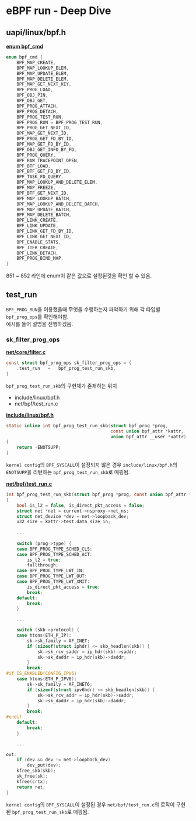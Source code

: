 # eBPF run - Deep Dive

## uapi/linux/bpf.h
**[enum bpf_cmd](https://elixir.bootlin.com/linux/v5.19/source/include/uapi/linux/bpf.h#L840)**
```c
enum bpf_cmd {
	BPF_MAP_CREATE,
	BPF_MAP_LOOKUP_ELEM,
	BPF_MAP_UPDATE_ELEM,
	BPF_MAP_DELETE_ELEM,
	BPF_MAP_GET_NEXT_KEY,
	BPF_PROG_LOAD,
	BPF_OBJ_PIN,
	BPF_OBJ_GET,
	BPF_PROG_ATTACH,
	BPF_PROG_DETACH,
	BPF_PROG_TEST_RUN,
	BPF_PROG_RUN = BPF_PROG_TEST_RUN,
	BPF_PROG_GET_NEXT_ID,
	BPF_MAP_GET_NEXT_ID,
	BPF_PROG_GET_FD_BY_ID,
	BPF_MAP_GET_FD_BY_ID,
	BPF_OBJ_GET_INFO_BY_FD,
	BPF_PROG_QUERY,
	BPF_RAW_TRACEPOINT_OPEN,
	BPF_BTF_LOAD,
	BPF_BTF_GET_FD_BY_ID,
	BPF_TASK_FD_QUERY,
	BPF_MAP_LOOKUP_AND_DELETE_ELEM,
	BPF_MAP_FREEZE,
	BPF_BTF_GET_NEXT_ID,
	BPF_MAP_LOOKUP_BATCH,
	BPF_MAP_LOOKUP_AND_DELETE_BATCH,
	BPF_MAP_UPDATE_BATCH,
	BPF_MAP_DELETE_BATCH,
	BPF_LINK_CREATE,
	BPF_LINK_UPDATE,
	BPF_LINK_GET_FD_BY_ID,
	BPF_LINK_GET_NEXT_ID,
	BPF_ENABLE_STATS,
	BPF_ITER_CREATE,
	BPF_LINK_DETACH,
	BPF_PROG_BIND_MAP,
}
```
851 ~ 852 라인에 enum이 같은 값으로 설정된것을 확인 할 수 있음.

## test_run
`BPF_PROG_RUN`을 이용했을때 무엇을 수행하는지 파악하기 위해 각 타입별 `bpf_prog_ops`를 확인해야함. \
예시를 들어 설명을 진행하겠음.

### sk_filter_prog_ops
**[net/core/filter.c](https://elixir.bootlin.com/linux/v5.19/source/net/core/filter.c#10486)**
```c
const struct bpf_prog_ops sk_filter_prog_ops = {
	.test_run	=	bpf_prog_test_run_skb,
}
```
`bpf_prog_test_run_skb`의 구현체가 존재하는 위치
* include/linux/bpf.h
* net/bpf/test_run.c

**[include/linux/bpf.h](https://elixir.bootlin.com/linux/v5.19/source/include/linux/bpf.h#L1972)**
```c
static inline int bpf_prog_test_run_skb(struct bpf_prog *prog,
										const union bpf_attr *kattr,
										union bpf_attr __user *uattr)
{
	return -ENOTSUPP;
}
```
`kernel config`의 `BPF_SYSCALL`이 설정되지 않은 경우 `include/linux/bpf.h`의 `ENOTSUPP`을 리턴하는 `bpf_prog_test_run_skb`로 매핑됨.

**[net/bpf/test_run.c](https://elixir.bootlin.com/linux/v5.19/source/net/bpf/test_run.c#L1053)**
```c
int bpf_prog_test_run_skb(struct bpf_prog *prog, const union bpf_attr *kattr, union bpf_attr __user *uattr)
{
	bool is_l2 = false, is_direct_pkt_access = false;
	struct net *net = current->nsproxy->net_ns;
	struct net_device *dev = net->loopback_dev;
	u32 size = kattr->test.data_size_in;
	
	...
	
	switch (prog->type) {
	case BPF_PROG_TYPE_SCHED_CLS:
	case BPF_PROG_TYPE_SCHED_ACT:
		is_l2 = true;
		fallthrough;
	case BPF_PROG_TYPE_LWT_IN:
	case BPF_PROG_TYPE_LWT_OUT:
	case BPF_PROG_TYPE_LWT_XMIT:
		is_direct_pkt_access = true;
		break;
	default:
		break;
	}

	...

	switch (skb->protocol) {
	case htons(ETH_P_IP):
		sk->sk_family = AF_INET;
		if (sizeof(struct iphdr) <= skb_headlen(skb)) {
			sk->sk_rcv_saddr = ip_hdr(skb)->saddr;
			sk->sk_daddr = ip_hdr(skb)->daddr;
		}
		break;
#if IS_ENABLED(CONFIG_IPV6)
	case htons(ETH_P_IPV6):
		sk->sk_family = AF_INET6;
		if (sizeof(struct ipv6hdr) <= skb_headlen(skb)) {
			sk->sk_rcv_addr = ip_hdr(skb)->saddr;
			sk->sk_daddr = ip_hdr(skb)->daddr;
		}
		break;
#endif
	default:
		break;
	}

	...

out:
	if (dev && dev != net->loopback_dev)
		dev_put(dev);
	kfree_skb(skb);
	sk_free(sk);
	kfree(crtx);
	return ret;
}
```
`kernel config`의 `BPF_SYSCALL`이 설정된 경우 `net/bpf/test_run.c`의 로직이 구현된 `bpf_prog_test_run_skb`로 매핑됨.